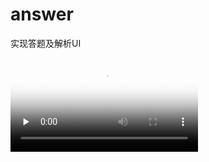 # answer
实现答题及解析UI


<video id="video" controls="" preload="none" poster="https://github.com/afterxiong/answer/blob/master/images/%E5%B1%8F%E5%B9%95%E5%BF%AB%E7%85%A7%202018-11-10%20%E4%B8%8B%E5%8D%8812.05.08.png">
      <source id="mp4" src="https://github.com/afterxiong/answer/blob/master/images/device-2018-11-10-113905.mp4" type="video/mp4">
      </video>
